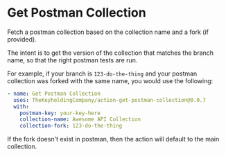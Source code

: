 # Get Postman Collection

Fetch a postman collection based on the collection name and a fork (if provided).

The intent is to get the version of the collection that matches the branch name, so that the right postman tests are run.

For example, if your branch is `123-do-the-thing` and your postman collection was forked with the same name, you would use the following:

```yml
- name: Get Postman Collection
  uses: TheKeyholdingCompany/action-get-postman-collection@0.0.7
  with:
    postman-key: your-key-here
    collection-name: Awesome API Collection
    collection-fork: 123-do-the-thing
```

If the fork doesn't exist in postman, then the action will default to the main collection.
